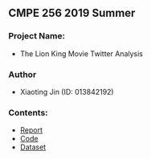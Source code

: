 ## CMPE 256 2019 Summer

### Project Name:
* The Lion King Movie Twitter Analysis

### Author
* Xiaoting Jin (ID: 013842192)

### Contents:
* [Report](https://github.com/xiaoting0524/cmpe256/blob/master/Xiaoting%20Jin-013842192-Individual%20Project-CMPE256.pdf)
* [Code](https://github.com/xiaoting0524/cmpe256/blob/master/CMPE256-Individual-Project-Xiaoting%20Jin-Summer19.ipynb)
* [Dataset](https://drive.google.com/open?id=1gEEWZ-Rvkid9OIEVsSfz1VzsA_dOeZZR)
